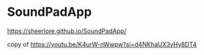 # SoundPadApp

https://sheerlore.github.io/SoundPadApp/

copy of https://youtu.be/K4urW-nWwpw?si=d4NKhaUX3yHy8DT4

